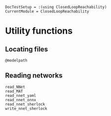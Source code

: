 ```@meta
DocTestSetup = :(using ClosedLoopReachability)
CurrentModule = ClosedLoopReachability
```

# Utility functions

## Locating files

```@docs
@modelpath
```

## Reading networks

```@docs
read_NNet
read_MAT
read_nnet_yaml
read_nnet_onnx
read_nnet_sherlock
write_nnet_sherlock
```
